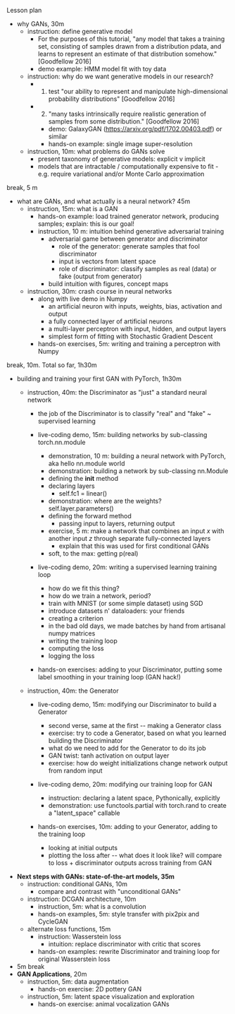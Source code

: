 Lesson plan

+ why GANs, 30m
  - instruction: define generative model
    + For the purposes of this tutorial, "any model that takes a training set, consisting of samples drawn from a distribution pdata, and learns to represent an estimate of that distribution somehow." [Goodfellow 2016]
    + demo example: HMM model fit with toy data
  - instruction: why do we want generative models in our research?
    + 1. test "our ability to represent and manipulate high-dimensional probability distributions" [Goodfellow 2016]
    + 2. "many tasks intrinsically require realistic generation of samples from some distribution." [Goodfellow 2016]
      - demo: GalaxyGAN (https://arxiv.org/pdf/1702.00403.pdf) or similar
      - hands-on example: single image super-resolution
  - instruction, 10m: what problems do GANs solve
    + present taxonomy of generative models: explicit v implicit
    + models that are intractable / computationally expensive to fit
      -e.g. require variational and/or Monte Carlo approximation

break, 5 m

+ what are GANs, and what actually is a neural network? 45m
  - instruction, 15m: what is a GAN
    + hands-on example: load trained generator network, producing samples; explain: this is our goal!
    + instruction, 10 m: intuition behind generative adversarial training
      - adversarial game between generator and discriminator
        + role of the generator: generate samples that fool discriminator
        + input is vectors from latent space
        + role of discriminator: classify samples as real (data) or fake (output from generator)
      - build intuition with figures, concept maps
  - instruction, 30m: crash course in neural networks
    + along with live demo in Numpy
        - an artificial neuron with inputs, weights, bias, activation and output
        - a fully connected layer of artificial neurons
        - a multi-layer perceptron with input, hidden, and output layers
        - simplest form of fitting with Stochastic Gradient Descent
    + hands-on exercises, 5m: writing and training a perceptron with Numpy

break, 10m. Total so far, 1h30m

+ building and training your first GAN with PyTorch, 1h30m
  - instruction, 40m: the Discriminator as "just" a standard neural network
    + the job of the Discriminator is to classify "real" and "fake" ~ supervised learning
    + live-coding demo, 15m: building networks by sub-classing torch.nn.module
      - demonstration, 10 m: building a neural network with PyTorch, aka hello nn.module world
      - demonstration: building a network by sub-classing nn.Module
      - defining the __init__ method
      - declaring layers
        + self.fc1 = linear()
      - demonstration: where are the weights? self.layer.parameters()
      - defining the forward method
        + passing input to layers, returning output
      - exercise, 5 m: make a network that combines an input $x$ with another input $z$ through separate fully-connected layers    
        + explain that this was used for first conditional GANs
      - soft, to the max: getting p(real)

    + live-coding demo, 20m: writing a supervised learning training loop
      - how do we fit this thing?
      - how do we train a network, period?
      - train with MNIST (or some simple dataset) using SGD
      - introduce datasets n' dataloaders: your friends
      - creating a criterion
      - in the bad old days, we made batches by hand from artisanal numpy matrices
      - writing the training loop
      - computing the loss
      - logging the loss

    + hands-on exercises: adding to your Discriminator, putting some label smoothing in your training loop (GAN hack!)

  - instruction, 40m: the Generator
    + live-coding demo, 15m: modifying our Discriminator to build a Generator
      - second verse, same at the first  -- making a Generator class
      - exercise: try to code a Generator, based on what you learned building the Discriminator
      - what do we need to add for the Generator to do its job
      - GAN twist: tanh activation on output layer
      - exercise: how do weight initializations change network output from random input

    + live-coding demo, 20m: modifying our training loop for GAN
      - instruction: declaring a latent space, Pythonically, explicitly
      - demonstration: use functools.partial with torch.rand to create a "latent_space" callable
    + hands-on exercises, 10m: adding to your Generator, adding to the training loop
      - looking at initial outputs
      - plotting the loss after -- what does it look like? will compare to loss + discriminator outputs across training from GAN

- **Next steps with GANs: state-of-the-art models, 35m**
	-   instruction: conditional GANs, 10m
		-   compare and contrast with "unconditional GANs"
	-   instruction: DCGAN architecture, 10m
		-   instruction, 5m: what is a convolution
		-   hands-on examples, 5m: style transfer with pix2pix and CycleGAN
	-   alternate loss functions, 15m
		-   instruction: Wasserstein loss
			-   intuition: replace discriminator with critic that scores
		-  hands-on examples: rewrite Discriminator and training loop for original Wasserstein loss
-   5m break
-   **GAN Applications**, 20m
	-   instruction, 5m: data augmentation
		-   hands-on exercise: 2D pottery GAN
	-   instruction, 5m: latent space visualization and exploration
		-   hands-on exercise: animal vocalization GANs
